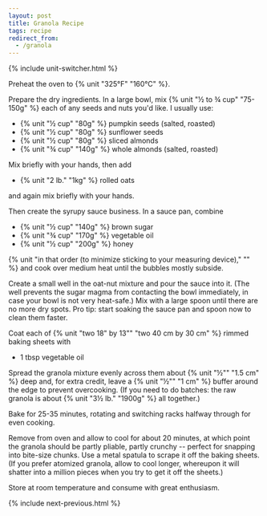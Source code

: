```yaml
---
layout: post
title: Granola Recipe
tags: recipe
redirect_from:
  - /granola
---
```


{% include unit-switcher.html %}

Preheat the oven to {% unit "325°F" "160°C" %}.

Prepare the dry ingredients. In a large bowl, mix {% unit "½ to ¾ cup" "75-150g" %} each of any seeds and nuts you'd like. I usually use:

- {% unit "½ cup" "80g" %} pumpkin seeds (salted, roasted)
- {% unit "½ cup" "80g" %} sunflower seeds
- {% unit "½ cup" "80g" %} sliced almonds
- {% unit "¾ cup" "140g" %} whole almonds (salted, roasted)

Mix briefly with your hands, then add

- {% unit "2 lb." "1kg" %} rolled oats

and again mix briefly with your hands.

Then create the syrupy sauce business. In a sauce pan, combine

- {% unit "½ cup" "140g" %} brown sugar
- {% unit "¾ cup" "170g" %} vegetable oil
- {% unit "½ cup" "200g" %} honey

{% unit "in that order (to minimize sticking to your measuring device)," "" %} and cook over medium heat until the bubbles mostly subside.

Create a small well in the oat-nut mixture and pour the sauce into it. (The well prevents the sugar magma from contacting the bowl immediately, in case your bowl is not very heat-safe.) Mix with a large spoon until there are no more dry spots. Pro tip: start soaking the sauce pan and spoon now to clean them faster.

Coat each of {% unit "two 18\" by 13\"" "two 40 cm by 30 cm" %} rimmed baking sheets with

- 1 tbsp vegetable oil

Spread the granola mixture evenly across them about {% unit "½\"" "1.5 cm" %} deep and, for extra credit, leave a {% unit "½\"" "1 cm" %} buffer around the edge to prevent overcooking. (If you need to do batches: the raw granola is about {% unit "3½ lb." "1900g" %} all together.)

Bake for 25-35 minutes, rotating and switching racks halfway through for even cooking.

Remove from oven and allow to cool for about 20 minutes, at which point the granola should be partly pliable, partly crunchy -- perfect for snapping into bite-size chunks. Use a metal spatula to scrape it off the baking sheets. (If you prefer atomized granola, allow to cool longer, whereupon it will shatter into a million pieces when you try to get it off the sheets.)

Store at room temperature and consume with great enthusiasm.

{% include next-previous.html %}
